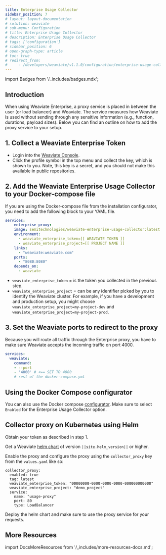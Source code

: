 ```yaml
---
title: Enterprise Usage Collector
sidebar_position: 7
# layout: layout-documentation
# solution: weaviate
# sub-menu: Configuration
# title: Enterprise Usage Collector
# description: Enterprise Usage Collector
# tags: ['configuration']
# sidebar_position: 6
# open-graph-type: article
# toc: true
# redirect_from:
#     - /developers/weaviate/v1.1.0/configuration/enterprise-usage-collector.html
---
```

import Badges from '/_includes/badges.mdx';

<Badges/>

<!-- Hidden for now as no longer used; to be removed in the future. -->
## Introduction

When using Weaviate Enterprise, a proxy service is placed in between the user (or load balancer) and Weaviate. The service measures how Weaviate is used without sending through any sensitive information (e.g., function, durations, payload sizes). Below you can find an outline on how to add the proxy service to your setup.

## 1. Collect a Weaviate Enterprise Token

- Login into the [Weaviate Console](https://console.semi.technology).
- Click the profile symbol in the top menu and collect the key, which is shown to you. Note, this key is a secret, and you should not make this available in public repositories.

## 2. Add the Weaviate Enterprise Usage Collector to your Docker-compose file

If you are using the Docker-compose file from the installation configurator, you need to add the following block to your YAML file.

```yaml
services:
    enterprise-proxy: 
    image: semitechnologies/weaviate-enterprise-usage-collector:latest
    environment:
      - weaviate_enterprise_token=[[ WEAVIATE TOKEN ]]
      - weaviate_enterprise_project=[[ PROJECT NAME ]]
    links: 
      - "weaviate:weaviate.com"
    ports: 
      - "8080:8080"
    depends_on: 
      - weaviate
```

* `weaviate_enterprise_token` = is the token you collected in the previous step.
* `weaviate_enterprise_project` = can be any identifier picked by you to identify the Weaviate cluster. For example, if you have a development and production setup, you might choose `weaviate_enterprise_project=my-project-dev` and  `weaviate_enterprise_project=my-project-prod`.

## 3. Set the Weaviate ports to redirect to the proxy

Because you will route all traffic through the Enterprise proxy, you have to make sure Weaviate accepts the incoming traffic on port 4000.

```yaml
services:
  weaviate:
    command:
    - --port
    - '4000' # <== SET TO 4000
    # rest of the docker-compose.yml
```

## Using the Docker Compose configurator

You can also use the Docker compose [configurator](/developers/weaviate/quickstart/installation.md#docker-compose). Make sure to select `Enabled` for the Enterprise Usage Collector option.

## Collector proxy on Kubernetes using Helm

Obtain your token as described in step 1.

Get a Weaviate [helm chart](https://github.com/semi-technologies/weaviate-helm/releases) of version `||site.helm_version||` or higher. 

Enable the proxy and configure the proxy using the `collector_proxy` key from the `values.yaml` like so:
```
collector_proxy:
  enabled: true
  tag: latest
  weaviate_enterprise_token: "00000000-0000-0000-0000-000000000000"
  weaviate_enterprise_project: "demo_project"
  service:
    name: "usage-proxy"
    port: 80
    type: LoadBalancer
```

Deploy the helm chart and make sure to use the proxy service for your requests. 

## More Resources

import DocsMoreResources from '/_includes/more-resources-docs.md';

<DocsMoreResources />
